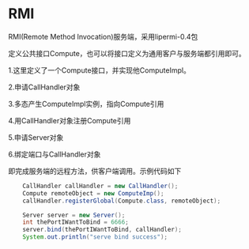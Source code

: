 # RMI

RMI(Remote Method Invocation)服务端，采用lipermi-0.4包

定义公共接口Compute，也可以将接口定义为通用客户与服务端都引用即可。

1.这里定义了一个Compute接口，并实现他ComputeImpl。

2.申请CallHandler对象

3.多态产生ComputeImpl实例，指向Compute引用

4.用CallHandler对象注册Compute引用

5.申请Server对象

6.绑定端口与CallHandler对象

即完成服务端的远程方法，供客户端调用。示例代码如下

```java
    CallHandler callHandler = new CallHandler();
    Compute remoteObject = new ComputeImp();
    callHandler.registerGlobal(Compute.class, remoteObject);

    Server server = new Server();
    int thePortIWantToBind = 6666;
    server.bind(thePortIWantToBind, callHandler);
    System.out.println("serve bind success");
```
